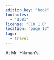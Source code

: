 ```yaml
---
edition_key: "book"
footnotes:
  - "1581"
license: "CC0 1.0"
location: "page 13"
tags:
  - travel
---
```

At Mr. Hikman’s.
